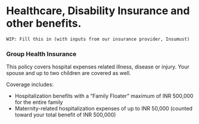 # Healthcare, Disability Insurance and other benefits.

```text
WIP: Fill this in (with inputs from our insurance provider, Insumust)
```

### Group Health Insurance

This policy covers hospital expenses related illness, disease or injury. Your spouse and up to two children are covered as well.

Coverage includes:

* Hospitalization benefits with a “Family Floater” maximum of INR 500,000 for the entire family
* Maternity-related hospitalization expenses of up to INR 50,000 \(counted toward your total benefit of INR 500,000\)

